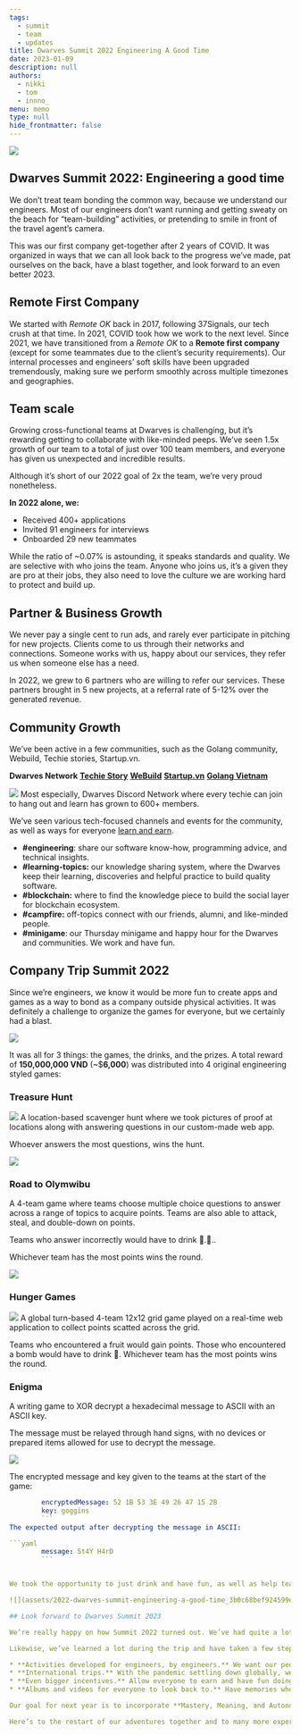 ```yaml
---
tags: 
  - summit
  - team 
  - updates
title: Dwarves Summit 2022 Engineering A Good Time
date: 2023-01-09
description: null
authors: 
  - nikki
  - tom
  - innno_
menu: memo
type: null
hide_frontmatter: false
---
```


![](assets/2022-dwarves-summit-engineering-a-good-time_50d7ea1e7a9652013fd0cecdd7596784_md5.webp)

## Dwarves Summit 2022: Engineering a good time
We don’t treat team bonding the common way, because we understand our engineers. Most of our engineers don’t want running and getting sweaty on the beach for “team-building” activities, or pretending to smile in front of the travel agent’s camera.

This was our first company get-together after 2 years of COVID. It was organized in ways that we can all look back to the progress we’ve made, pat ourselves on the back, have a blast together, and look forward to an even better 2023.

## Remote First Company
We started with *Remote OK* back in 2017, following 37Signals, our tech crush at that time. In 2021, COVID took how we work to the next level.  Since 2021, we have transitioned from a *Remote OK* to a **Remote first company** (except for some teammates due to the client’s security requirements). Our internal processes and engineers’ soft skills have been upgraded tremendously, making sure we perform smoothly across multiple timezones and geographies.

## Team scale
Growing cross-functional teams at Dwarves is challenging, but it’s rewarding getting to collaborate with like-minded peeps. We’ve seen 1.5x growth of our team to a total of just over 100 team members, and everyone has given us unexpected and incredible results. 

Although it’s short of our 2022 goal of 2x the team, we’re very proud nonetheless.

**In 2022 alone, we:**

* Received 400+ applications 
* Invited 91 engineers for interviews
* Onboarded 29 new teammates

While the ratio of ~0.07% is astounding, it speaks standards and quality. We are selective with who joins the team. Anyone who joins us, it’s a given they are pro at their jobs, they also need to love the culture we are working hard to protect and build up.


## Partner & Business Growth
We never pay a single cent to run ads, and rarely ever participate in pitching for new projects. Clients come to us through their networks and connections. Someone works with us, happy about our services, they refer us when someone else has a need.

In 2022, we grew to 6 partners who are willing to refer our services. These partners brought in 5 new projects, at a referral rate of 5-12% over the generated revenue.


## Community Growth
We’ve been active in a few communities, such as the Golang community, Webuild, Techie stories, Startup.vn.

**Dwarves Network**
**[Techie Story](http://techiestory.net/)**
**[WeBuild](http://webuild.community/)**
**[Startup.vn](https://startup.vn/)**
**[Golang Vietnam](http://golang.org.vn/)**

![](assets/2022-dwarves-summit-engineering-a-good-time_ab82e6f138a7241ca9a6c1de222d1e46_md5.webp)
Most especially, Dwarves Discord Network where every techie can join to hang out and learn has grown to 600+ members.

We’ve seen various tech-focused channels and events for the community,  as well as ways for everyone  [learn and earn](https://earn.d.foundation/). 

* **#engineering**: share our software know-how, programming advice, and technical insights.
* **#learning-topics:** our knowledge sharing system, where the Dwarves keep their learning, discoveries and helpful practice to build quality software.
* **#blockchain:** where to find the knowledge piece to build the social layer for blockchain ecosystem.
* **#campfire:** off-topics connect with our friends, alumni, and like-minded people.
* **#minigame**: our Thursday minigame and happy hour for the Dwarves and communities. We work and have fun.


## Company Trip Summit 2022
Since we’re engineers, we know it would be more fun to create apps and games as a way to bond as a company outside physical activities. It was definitely a challenge to organize the games for everyone, but we certainly had a blast.

![](assets/2022-dwarves-summit-engineering-a-good-time_66146aaca24382630125b7a70713cbbc_md5.webp)

It was all for 3 things: the games, the drinks, and the prizes. A total reward of **150,000,000 VND** (~$**6,000**) was distributed into 4 original engineering styled games:

### Treasure Hunt
![](assets/2022-dwarves-summit-engineering-a-good-time_f78cb4d5fd1925ce0559a5b36bc5675f_md5.webp)
A location-based scavenger hunt where we took pictures of proof at locations along with answering questions in our custom-made web app. 

Whoever answers the most questions, wins the hunt.

![](assets/2022-dwarves-summit-engineering-a-good-time_1ad6a2ad398abe7041cee20a627dc685_md5.webp)

### Road to Olymwibu
A 4-team game where teams choose multiple choice questions to answer across a range of topics to acquire points. Teams are also able to attack, steal, and double-down on points.

Teams who answer incorrectly would have to drink 🍺.🍺..

Whichever team has the most points wins the round.

![](assets/2022-dwarves-summit-engineering-a-good-time_51be085fcfb86c123446d15a3155c0e7_md5.webp)

### Hunger Games
![](assets/2022-dwarves-summit-engineering-a-good-time_133221cf791f0d75a493e92a8571d763_md5.webp)
A global turn-based 4-team 12x12 grid game played on a real-time web application to collect points scatted across the grid.

Teams who encountered a fruit would gain points. Those who encountered a bomb would have to drink 🍺. Whichever team has the most points wins the round.

### Enigma
A writing game to XOR decrypt a hexadecimal message to ASCII with an ASCII key. 

The message must be relayed through hand signs, with no devices or prepared items allowed for use to decrypt the message. 

![](assets/2022-dwarves-summit-engineering-a-good-time_cb8ef0a8d44685b07d5a41daea52ed8c_md5.webp)

The encrypted message and key given to the teams at the start of the game:

```yaml
		encryptedMessage: 52 1B 53 3E 49 26 47 15 2B
		key: goggins
		```
The expected output after decrypting the message in ASCII:

```yaml
		message: 5t4Y H4rD
		```


We took the opportunity to just drink and have fun, as well as help teams earn a bit for their efforts. We’ve also certainly enjoyed our stay in Phu Quoc as well. Our team had fun swimming near the coast, enjoying food, riding rides at the water park, and everything to explore at Phu Quoc.

![](assets/2022-dwarves-summit-engineering-a-good-time_3b0c68bef924599e58947f20cdf3a765_md5.webp)

## Look forward to Dwarves Summit 2023

We’re really happy on how Summit 2022 turned out. We’ve had quite a lot of fun together as a team, and we are really excited about next year.

Likewise, we’ve learned a lot during the trip and have taken a few steps ahead in planning for our next trip.

* **Activities developed for engineers, by engineers.** We want our people to have true, meaningful fun, so we want to open opportunities to our team to take part in develop games for not just our next trip, but for everyone to enjoy.
* **International trips.** With the pandemic settling down globally, we will definitely have a look at places we haven’t been to and explore them together.
* **Even bigger incentives.** Allow everyone to earn and have fun doing so.
* **Albums and videos for everyone to look back to.** Have memories where everyone can take home, and enjoy watching and brag to their friends about.

Our goal for next year is to incorporate **Mastery, Meaning, and Autonomy**. These are some of the things we have in our backlog, and we’re certainly excited to try out more when we get to it.

Here’s to the restart of our adventures together and to many more experiences and opportunities for 2023!
